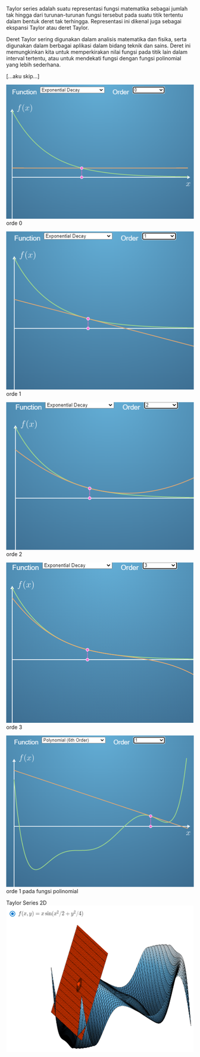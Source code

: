 Taylor series adalah suatu representasi fungsi matematika sebagai jumlah tak hingga dari turunan-turunan fungsi tersebut pada suatu titik tertentu dalam bentuk deret tak terhingga. Representasi ini dikenal juga sebagai ekspansi Taylor atau deret Taylor.

Deret Taylor sering digunakan dalam analisis matematika dan fisika, serta digunakan dalam berbagai aplikasi dalam bidang teknik dan sains. Deret ini memungkinkan kita untuk memperkirakan nilai fungsi pada titik lain dalam interval tertentu, atau untuk mendekati fungsi dengan fungsi polinomial yang lebih sederhana.

[...aku skip...]

![8332ccdb670316ed5c4a24cb911d30ea.png](../../../../_resources/8332ccdb670316ed5c4a24cb911d30ea.png)
orde 0

![f8e336b1c521a1963adf60a08c23af26.png](../../../../_resources/f8e336b1c521a1963adf60a08c23af26.png)
orde 1

![349e5699f14d3cdd527aea793fdebfb4.png](../../../../_resources/349e5699f14d3cdd527aea793fdebfb4.png)
orde 2

![5d4792e0870c4cf61f8a34620af43cac.png](../../../../_resources/5d4792e0870c4cf61f8a34620af43cac.png)
orde 3

![6cae3e502d4f4fcb97dc2057418e6928.png](../../../../_resources/6cae3e502d4f4fcb97dc2057418e6928.png)
orde 1 pada fungsi polinomial

Taylor Series 2D
![0e3289248121193d77c01d936ecb0b2f.png](../../../../_resources/0e3289248121193d77c01d936ecb0b2f.png)